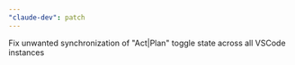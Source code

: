 ```yaml
---
"claude-dev": patch
---
```


Fix unwanted synchronization of "Act|Plan" toggle state across all VSCode instances

